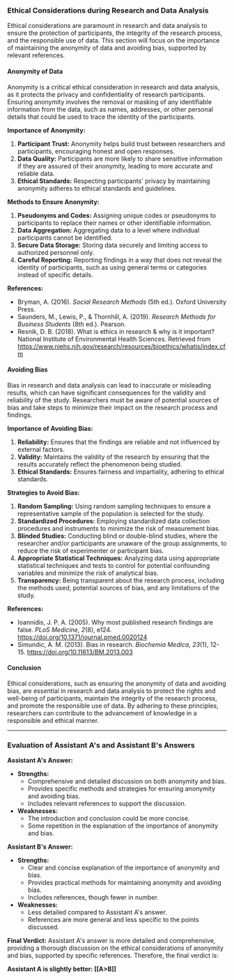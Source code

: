 
### Ethical Considerations during Research and Data Analysis

Ethical considerations are paramount in research and data analysis to ensure the protection of participants, the integrity of the research process, and the responsible use of data. This section will focus on the importance of maintaining the anonymity of data and avoiding bias, supported by relevant references.

#### Anonymity of Data

Anonymity is a critical ethical consideration in research and data analysis, as it protects the privacy and confidentiality of research participants. Ensuring anonymity involves the removal or masking of any identifiable information from the data, such as names, addresses, or other personal details that could be used to trace the identity of the participants.

**Importance of Anonymity:**
1. **Participant Trust:** Anonymity helps build trust between researchers and participants, encouraging honest and open responses.
2. **Data Quality:** Participants are more likely to share sensitive information if they are assured of their anonymity, leading to more accurate and reliable data.
3. **Ethical Standards:** Respecting participants' privacy by maintaining anonymity adheres to ethical standards and guidelines.

**Methods to Ensure Anonymity:**
1. **Pseudonyms and Codes:** Assigning unique codes or pseudonyms to participants to replace their names or other identifiable information.
2. **Data Aggregation:** Aggregating data to a level where individual participants cannot be identified.
3. **Secure Data Storage:** Storing data securely and limiting access to authorized personnel only.
4. **Careful Reporting:** Reporting findings in a way that does not reveal the identity of participants, such as using general terms or categories instead of specific details.

**References:**
- Bryman, A. (2016). *Social Research Methods* (5th ed.). Oxford University Press.
- Saunders, M., Lewis, P., & Thornhill, A. (2019). *Research Methods for Business Students* (8th ed.). Pearson.
- Resnik, D. B. (2018). What is ethics in research & why is it important? National Institute of Environmental Health Sciences. Retrieved from https://www.niehs.nih.gov/research/resources/bioethics/whatis/index.cfm

#### Avoiding Bias

Bias in research and data analysis can lead to inaccurate or misleading results, which can have significant consequences for the validity and reliability of the study. Researchers must be aware of potential sources of bias and take steps to minimize their impact on the research process and findings.

**Importance of Avoiding Bias:**
1. **Reliability:** Ensures that the findings are reliable and not influenced by external factors.
2. **Validity:** Maintains the validity of the research by ensuring that the results accurately reflect the phenomenon being studied.
3. **Ethical Standards:** Ensures fairness and impartiality, adhering to ethical standards.

**Strategies to Avoid Bias:**
1. **Random Sampling:** Using random sampling techniques to ensure a representative sample of the population is selected for the study.
2. **Standardized Procedures:** Employing standardized data collection procedures and instruments to minimize the risk of measurement bias.
3. **Blinded Studies:** Conducting blind or double-blind studies, where the researcher and/or participants are unaware of the group assignments, to reduce the risk of experimenter or participant bias.
4. **Appropriate Statistical Techniques:** Analyzing data using appropriate statistical techniques and tests to control for potential confounding variables and minimize the risk of analytical bias.
5. **Transparency:** Being transparent about the research process, including the methods used, potential sources of bias, and any limitations of the study.

**References:**
- Ioannidis, J. P. A. (2005). Why most published research findings are false. *PLoS Medicine, 2*(8), e124. https://doi.org/10.1371/journal.pmed.0020124
- Simundic, A. M. (2013). Bias in research. *Biochemia Medica, 23*(1), 12-15. https://doi.org/10.11613/BM.2013.003

#### Conclusion

Ethical considerations, such as ensuring the anonymity of data and avoiding bias, are essential in research and data analysis to protect the rights and well-being of participants, maintain the integrity of the research process, and promote the responsible use of data. By adhering to these principles, researchers can contribute to the advancement of knowledge in a responsible and ethical manner.

---

### Evaluation of Assistant A's and Assistant B's Answers

**Assistant A's Answer:**
- **Strengths:** 
  - Comprehensive and detailed discussion on both anonymity and bias.
  - Provides specific methods and strategies for ensuring anonymity and avoiding bias.
  - Includes relevant references to support the discussion.
- **Weaknesses:** 
  - The introduction and conclusion could be more concise.
  - Some repetition in the explanation of the importance of anonymity and bias.

**Assistant B's Answer:**
- **Strengths:** 
  - Clear and concise explanation of the importance of anonymity and bias.
  - Provides practical methods for maintaining anonymity and avoiding bias.
  - Includes references, though fewer in number.
- **Weaknesses:** 
  - Less detailed compared to Assistant A's answer.
  - References are more general and less specific to the points discussed.

**Final Verdict:**
Assistant A's answer is more detailed and comprehensive, providing a thorough discussion on the ethical considerations of anonymity and bias, supported by specific references. Therefore, the final verdict is:

**Assistant A is slightly better: [[A>B]]**